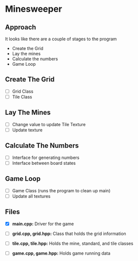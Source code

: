 # Minesweeper

## Approach

It looks like there are a couple of stages to the program

- Create the Grid
- Lay the mines
- Calculate the numbers
- Game Loop

## Create The Grid
- [ ] Grid Class
- [ ] Tile Class

## Lay The Mines
- [ ] Change value to update Tile Texture
- [ ] Update texture

## Calculate The Numbers
- [ ] Interface for generating numbers
- [ ] Interface between board states

## Game Loop
- [ ] Game Class (runs the program to clean up main)
- [ ] Update all textures

## Files
- [x] **main.cpp:** Driver for the game
- [ ] **grid.cpp, grid.hpp:** Class that holds the grid information
- [ ] **tile.cpp, tile.hpp:** Holds the mine, standard, and tile classes
- [ ] **game.cpp, game.hpp:** Holds game running data

